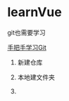 # learnVue
git也需要学习

[手把手学习Git](https://juejin.cn/post/6955310607142912031)

1. 新建仓库

2. 本地建文件夹 

3. 

   

